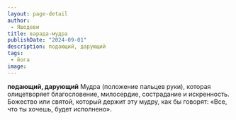 ```yaml
---
layout: page-detail
author:
 - Яшодеви
title: варада-мудра
publishDate: "2024-09-01"
description: подающий, дарующий
tags:
 - йога
image: 
---
```


__подающий, дарующий__
Мудра (положение пальцев руки), которая олицетворяет благословение, милосердие, сострадание и искренность. Божество или святой, который держит эту мудру, как бы говорят: «Все, что ты хочешь, будет исполнено».

